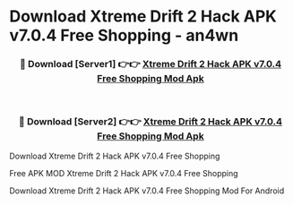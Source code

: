 # Download Xtreme Drift 2 Hack APK v7.0.4 Free Shopping - an4wn



<div align="center">
<h3>🔴 Download [Server1] 👉👉 <a href="https://momento.my/?title=Xtreme_Drift_2_Hack_APK_v7.0.4_Free_Shopping">Xtreme Drift 2 Hack APK v7.0.4 Free Shopping Mod Apk</a></h3><br>

<h3>🔴 Download [Server2] 👉👉 <a href="https://momento.my/?title=Xtreme_Drift_2_Hack_APK_v7.0.4_Free_Shopping">Xtreme Drift 2 Hack APK v7.0.4 Free Shopping Mod Apk</a></h3>
</div>



Download Xtreme Drift 2 Hack APK v7.0.4 Free Shopping 

Free APK MOD Xtreme Drift 2 Hack APK v7.0.4 Free Shopping 

Download Xtreme Drift 2 Hack APK v7.0.4 Free Shopping Mod For Android
